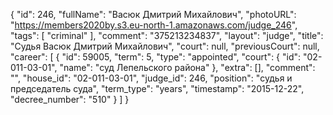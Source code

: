 {
    "id": 246,
    "fullName": "Васюк Дмитрий Михайлович",
    "photoURL": "https://members2020by.s3.eu-north-1.amazonaws.com/judge_246",
    "tags": [
        "criminal"
    ],
    "comment": "375213234837",
    "layout": "judge",
    "title": "Судья Васюк Дмитрий Михайлович",
    "court": null,
    "previousCourt": null,
    "career": [
        {
            "id": 59005,
            "term": 5,
            "type": "appointed",
            "court": {
                "id": "02-011-03-01",
                "name": "суд Лепельского района"
            },
            "extra": [],
            "comment": "",
            "house_id": "02-011-03-01",
            "judge_id": 246,
            "position": "судья и председатель суда",
            "term_type": "years",
            "timestamp": "2015-12-22",
            "decree_number": "510"
        }
    ]
}